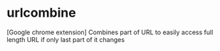 # urlcombine
[Google chrome extension] Combines part of URL to easily access full length URL if only last part of it changes
